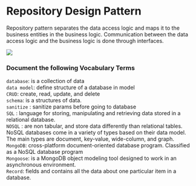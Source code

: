 # Repository Design Pattern
Repository pattern separates the data access logic and maps it to the business entities in the business logic. Communication between the data access logic and the business logic  is done through interfaces.

<img src="https://cubettech.com/wp-content/uploads/2015/07/Reposiory-Design-Pattern.png" />



### Document the following Vocabulary Terms

`database`: is a collection of data
<br/>
`data model`: define structure of a database in model
<br/>
`CRUD`: create, read, update, and delete
<br/>
`schema`: is a structures of data.
<br/>
`sanitize` : sanitize params before going to database
<br/>
`SQL` : language for storing, manipulating and retrieving data stored in a relational database.
<br/>
`NOSQL` : are non tabular, and store data differently than relational tables. NoSQL databases come in a variety of types based on their data model. The main types are document, key-value, wide-column, and graph.
<br/>
`MongoDB`: cross-platform document-oriented database program. Classified as a NoSQL database program
<br/>
`Mongoose`:  is a MongoDB object modeling tool designed to work in an asynchronous environment.
<br/>
`Record`: fields and contains all the data about one particular item in a database.
